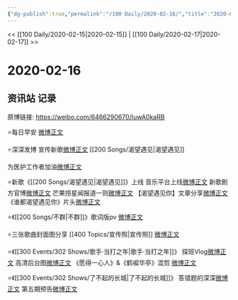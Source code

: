 ```yaml
---
{"dg-publish":true,"permalink":"/100 Daily/2020-02-16/","title":"2020-02-16","created":"2023-04-03T11:13:15.449+08:00","updated":"2023-04-03T11:14:10.487+08:00"}
---
```



<< [[100 Daily/2020-02-15\|2020-02-15]] | [[100 Daily/2020-02-17\|2020-02-17]] >>

# 2020-02-16

## 资讯站 记录

原博链接: https://weibo.com/6466290670/IuwA0kaRB

⭐️每日早安
[微博正文](https://m.weibo.cn/6466290670/4472511486163994)

⭐️深深发博
宣传新歌[微博正文](https://m.weibo.cn/6466290670/4472614145884902) [[200 Songs/渴望遇见\|渴望遇见]]

为医护工作者加油[微博正文](https://m.weibo.cn/6466290670/4472642201794233)

⭐️新歌《[[200 Songs/渴望遇见\|渴望遇见]]》上线
音乐平台上线[微博正文](https://m.weibo.cn/6466290670/4472383077439920)
新歌剧方官博[微博正文](https://m.weibo.cn/6466290670/4472540799975875)
芒果捞星闻报道一则[微博正文](https://m.weibo.cn/6466290670/4472581849289215)
【渴望遇见你】文章分享[微博正文](https://m.weibo.cn/6466290670/4472600077737908)
《谁都渴望遇见你》片头[微博正文](https://m.weibo.cn/6466290670/4472703072903016)

⭐️《[[200 Songs/不群\|不群]]》歌词版pv
[微博正文](https://m.weibo.cn/6466290670/4472623725320362)

⭐️三张歌曲封面图分享 [[400 Topics/宣传照\|宣传照]]
[微博正文](https://m.weibo.cn/6466290670/4472723805404177)

⭐️《[[300 Events/302 Shows/歌手·当打之年\|歌手·当打之年]]》
探班Vlog[微博正文](https://m.weibo.cn/6466290670/4472534843673007)
高清后台图[微博正文](https://m.weibo.cn/6466290670/4472557098566292)
《愿得一心人》&《鹤唳华亭》混剪
[微博正文](https://m.weibo.cn/6466290670/4472566086930986)

⭐️《[[300 Events/302 Shows/了不起的长城\|了不起的长城]]》
答错题的深深[微博正文](https://m.weibo.cn/6466290670/4472667358999755)
第五期预告[微博正文](https://m.weibo.cn/6466290670/4472744433163666)
